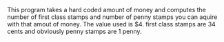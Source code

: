 This program takes a hard coded amount of money and computes the number of first class stamps and number of penny stamps you can aquire with that amout of money. The value used is $4. first class stamps are 34 cents and obviously penny stamps are 1 penny.
